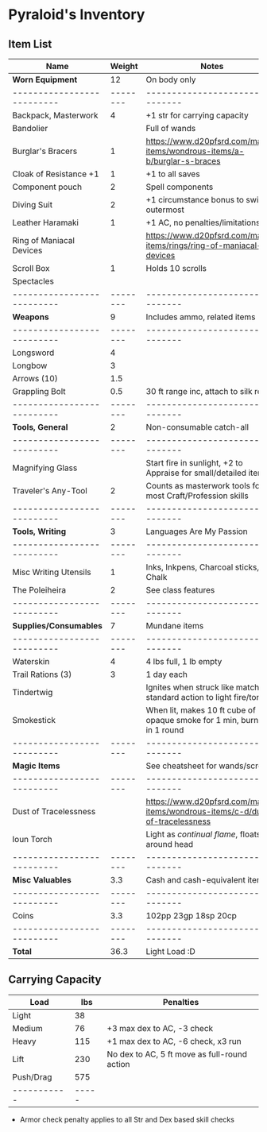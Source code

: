 # Pyraloid's Inventory
## Item List
| Name                     | Weight | Notes
|--------------------------|--------|--------------------------------
| **Worn Equipment**       |  12    | On body only
|--------------------------|--------|--------------------------------
| Backpack, Masterwork     |   4    | +1 str for carrying capacity
| Bandolier                |        | Full of wands
| Burglar's Bracers        |   1    | https://www.d20pfsrd.com/magic-items/wondrous-items/a-b/burglar-s-braces
| Cloak of Resistance +1   |   1    | +1 to all saves
| Component pouch          |   2    | Spell components
| Diving Suit              |   2    | +1 circumstance bonus to swim if outermost
| Leather Haramaki         |   1    | +1 AC, no penalties/limitations
| Ring of Maniacal Devices |        | https://www.d20pfsrd.com/magic-items/rings/ring-of-maniacal-devices
| Scroll Box               |   1    | Holds 10 scrolls
| Spectacles               |        |
|--------------------------|--------|--------------------------------
| **Weapons**              |   9    | Includes ammo, related items
|--------------------------|--------|--------------------------------
| Longsword                |   4    |
| Longbow                  |   3    |
| Arrows (10)              |   1.5  | 
| Grappling Bolt           |   0.5  | 30 ft range inc, attach to silk rope
|--------------------------|--------|--------------------------------
| **Tools, General**       |   2    | Non-consumable catch-all
|--------------------------|--------|--------------------------------
| Magnifying Glass         |        | Start fire in sunlight, +2 to Appraise for small/detailed items
| Traveler's Any-Tool      |   2    | Counts as masterwork tools for most Craft/Profession skills
|--------------------------|--------|--------------------------------
| **Tools, Writing**       |   3    | Languages Are My Passion
|--------------------------|--------|--------------------------------
| Misc Writing Utensils    |   1    | Inks, Inkpens, Charcoal sticks, Chalk
| The Poleiheira           |   2    | See class features
|--------------------------|--------|--------------------------------
| **Supplies/Consumables** |   7    | Mundane items
|--------------------------|--------|--------------------------------
| Waterskin                |   4    | 4 lbs full, 1 lb empty
| Trail Rations (3)        |   3    | 1 day each
| Tindertwig               |        | Ignites when struck like match, standard action to light fire/torch
| Smokestick               |        | When lit, makes 10 ft cube of opaque smoke for 1 min, burns out in 1 round
|--------------------------|--------|--------------------------------
| **Magic Items**          |        | See cheatsheet for wands/scrolls
|--------------------------|--------|--------------------------------
| Dust of Tracelessness    |        | https://www.d20pfsrd.com/magic-items/wondrous-items/c-d/dust-of-tracelessness
| Ioun Torch               |        | Light as *continual flame*, floats around head
|--------------------------|--------|--------------------------------
| **Misc Valuables**       |   3.3  | Cash and cash-equivalent items
|--------------------------|--------|--------------------------------
| Coins                    |   3.3  | 102pp 23gp 18sp 20cp
|--------------------------|--------|--------------------------------
| **Total**                |  36.3  | Light Load :D

## Carrying Capacity
| Load      | lbs | Penalties
|-----------|-----|------------
| Light     | 38  |
| Medium    | 76  | +3 max dex to AC, -3 check
| Heavy     | 115 | +1 max dex to AC, -6 check, x3 run
| Lift      | 230 | No dex to AC, 5 ft move as full-round action
| Push/Drag | 575 |
|-----------|-----|
* Armor check penalty applies to all Str and Dex based skill checks
